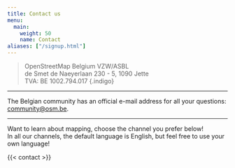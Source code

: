 ```yaml
---
title: Contact us
menu:
  main:
    weight: 50
    name: Contact
aliases: ["/signup.html"]
---
```


> OpenStreetMap Belgium VZW/ASBL  
> de Smet de Naeyerlaan 230 - 5, 1090 Jette  
> TVA: BE 1002.794.017
{.indigo}

---

The Belgian community has an official e-mail address for all your questions: <community@osm.be>.

---

Want to learn about mapping, choose the channel you prefer below!  
In all our channels, the default language is English, but feel free to use your own language!  

{{< contact >}}
